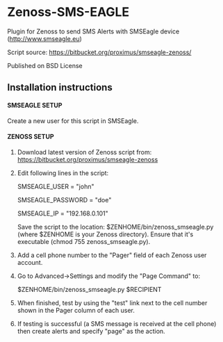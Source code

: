 Zenoss-SMS-EAGLE
================

Plugin for Zenoss to send SMS Alerts with SMSEagle device (http://www.smseagle.eu)

Script source: https://bitbucket.org/proximus/smseagle-zenoss/

Published on BSD License


Installation instructions
-------------------------

#### SMSEAGLE SETUP

Create a new user for this script in SMSEagle.


#### ZENOSS SETUP

1. Download latest version of Zenoss script from: https://bitbucket.org/proximus/smseagle-zenoss


2. Edit following lines in the script:

    SMSEAGLE_USER = "john"
    
	SMSEAGLE_PASSWORD = "doe"
    
	SMSEAGLE_IP = "192.168.0.101"


	Save the script to the location: $ZENHOME/bin/zenoss_smseagle.py (where $ZENHOME is your Zenoss directory). Ensure that it's executable (chmod 755 zenoss_smseagle.py).


3. Add a cell phone number to the "Pager" field of each Zenoss user account.


4. Go to Advanced->Settings and modify the "Page Command" to: 
 
     $ZENHOME/bin/zenoss_smseagle.py $RECIPIENT


5. When finished, test by using the "test" link next to the cell number
shown in the Pager column of each user.


6. If testing is successful (a SMS message is received at the cell phone) then create alerts and specify "page" as the action.
	

